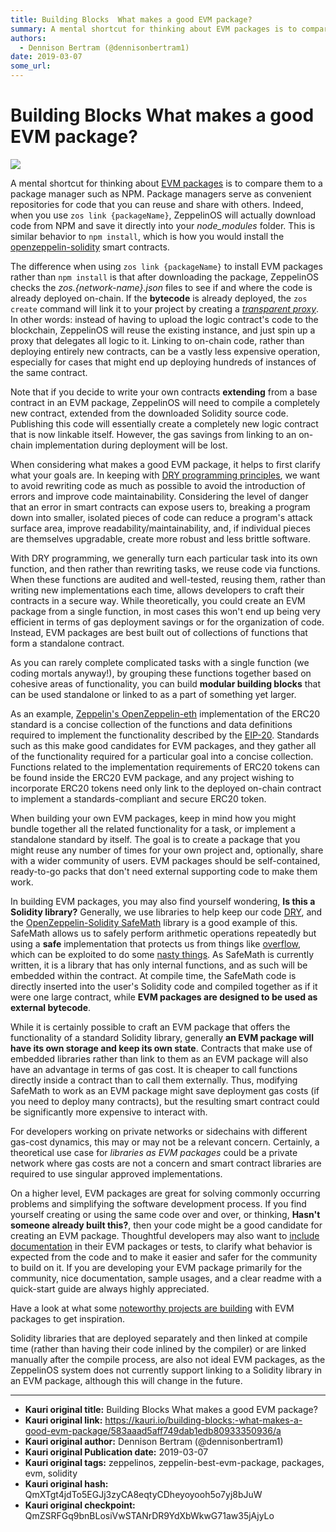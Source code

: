 ```yaml
---
title: Building Blocks  What makes a good EVM package?
summary: A mental shortcut for thinking about EVM packages is to compare them to a package manager such as NPM. Package managers serve as convenient repositories for code that you can reuse and share with others. Indeed, when you use zos link {packageName}, ZeppelinOS will actually download code from NPM and save it directly into your node_modules folder. This is similar behavior to npm install, which is how you would install the openzeppelin-solidity smart contracts. The difference when using zos link {
authors:
  - Dennison Bertram (@dennisonbertram1)
date: 2019-03-07
some_url: 
---
```


# Building Blocks  What makes a good EVM package?

![](https://ipfs.infura.io/ipfs/QmTWpnTFavG5AnBgSnimrCLDwo6iQdLX9AuipPPBxfWnLe)


A mental shortcut for thinking about [EVM packages](https://blog.zeppelinos.org/open-source-collaboration-in-the-blockchain-era-evm-packages/?utm_campaign=zos-technical-evmpackages&utm_medium=blog&utm_source=wordpress)
is to compare them to a package manager such as NPM. Package managers
serve as convenient repositories for code that you can reuse and
share with others. Indeed, when you use `zos link {packageName}`,
ZeppelinOS will actually download code from NPM and save it directly
into your _node_modules_ folder. This is similar behavior to
`npm install`, which is how you would install the
[openzeppelin-solidity](https://github.com/OpenZeppelin/openzeppelin-solidity)
smart contracts.

The difference when using `zos link {packageName}` to install EVM
packages rather than `npm install` is that after downloading the
package, ZeppelinOS checks the _zos.{network-name}.json_ files
to see if and where the code is already deployed on-chain. If the
**bytecode** is already deployed, the `zos create` command will link it to
your project by creating a [_transparent proxy_](https://blog.zeppelinos.org/the-transparent-proxy-pattern/). In
other words: instead of having to upload the logic contract's code to
the blockchain, ZeppelinOS will reuse the existing instance, and just
spin up a proxy that delegates all logic to it. Linking to on-chain
code, rather than deploying entirely new contracts, can be a vastly less
expensive operation, especially for cases that might end up deploying
hundreds of instances of the same contract.

Note that if you decide to write your own contracts **extending** from a
base contract in an EVM package, ZeppelinOS will need to compile a
completely new contract, extended from the downloaded Solidity source
code. Publishing this code will essentially create a completely new
logic contract that is now linkable itself. However, the gas savings
from linking to an on-chain implementation during deployment will be
lost.

When considering what makes a good EVM package, it helps to first
clarify what your goals are. In keeping with [DRY programming principles](https://en.wikipedia.org/wiki/Don%27t_repeat_yourself), we
want to avoid rewriting code as much as possible to avoid the
introduction of errors and improve code maintainability. Considering the
level of danger that an error in smart contracts can expose users to,
breaking a program down into smaller, isolated pieces of code can reduce
a program's attack surface area, improve readability/maintainability,
and, if individual pieces are themselves upgradable, create more robust
and less brittle software.

With DRY programming, we generally turn each particular task into its
own function, and then rather than rewriting tasks, we reuse code via
functions. When these functions are audited and well-tested, reusing
them, rather than writing new implementations each time, allows
developers to craft their contracts in a secure way. While
theoretically, you could create an EVM package from a single function,
in most cases this won't end up being very efficient in terms of gas
deployment savings or for the organization of code. Instead, EVM
packages are best built out of collections of functions that form a
standalone contract.

As you can rarely complete complicated tasks with a single function (we
coding mortals anyway!), by grouping these functions together based on
cohesive areas of functionality, you can build **modular building blocks**
that can be used standalone or linked to as a part of something yet
larger.

As an example, [Zeppelin's OpenZeppelin-eth](https://github.com/OpenZeppelin/openzeppelin-eth)
implementation of the ERC20 standard is a concise collection of the
functions and data definitions required to implement the functionality
described by the [EIP-20](https://eips.ethereum.org/EIPS/eip-20).
Standards such as this make good candidates for EVM packages, and they
gather all of the functionality required for a particular goal into a
concise collection. Functions related to the implementation requirements
of ERC20 tokens can be found inside the ERC20 EVM package, and any
project wishing to incorporate ERC20 tokens need only link to the
deployed on-chain contract to implement a standards-compliant and secure
ERC20 token.

When building your own EVM packages, keep in mind how you might bundle
together all the related functionality for a task, or implement a
standalone standard by itself. The goal is to create a package that you
might reuse any number of times for your own project and, optionally,
share with a wider community of users. EVM packages should be
self-contained, ready-to-go packs that don't need external supporting
code to make them work.

In building EVM packages, you may also find yourself wondering, **Is this a Solidity library?** Generally, we use libraries to help keep our
code [DRY](https://en.wikipedia.org/wiki/Don%27t_repeat_yourself), and
the [OpenZeppelin-Solidity SafeMath](https://github.com/OpenZeppelin/openzeppelin-solidity/blob/master/contracts/math/SafeMath.sol)
library is a good example of this. SafeMath allows us to safely perform
arithmetic operations repeatedly but using a **safe** implementation that
protects us from things like
[overflow](https://ethereumdev.io/safemath-protect-overflows/), which
can be exploited to do some [nasty things](https://medium.com/@blockchain101/beautychain-erc20-integer-overflow-bug-explained-c583adcd847e).
As SafeMath is currently written, it is a library that has only internal
functions, and as such will be embedded within the contract. At compile
time, the SafeMath code is directly inserted into the user's Solidity
code and compiled together as if it were one large contract, while **EVM packages are designed to be used as external bytecode**.

While it is certainly possible to craft an EVM package that offers the
functionality of a standard Solidity library, generally **an EVM package will have its own storage and keep its own state**. Contracts that make
use of embedded libraries rather than link to them as an EVM package
will also have an advantage in terms of gas cost. It is cheaper to call
functions directly inside a contract than to call them externally. Thus,
modifying SafeMath to work as an EVM package might save deployment gas
costs (if you need to deploy many contracts), but the resulting smart
contract could be significantly more expensive to interact with.

For developers working on private networks or sidechains with different
gas-cost dynamics, this may or may not be a relevant concern. Certainly,
a theoretical use case for _libraries as EVM packages_ could be a
private network where gas costs are not a concern and smart contract
libraries are required to use singular approved implementations.

On a higher level, EVM packages are great for solving commonly occurring
problems and simplifying the software development process. If you find
yourself creating or using the same code over and over, or thinking,
**Hasn't someone already built this?**, then your code might be a good
candidate for creating an EVM package. Thoughtful developers may also
want to [include documentation](https://guides.github.com/features/wikis/) in their EVM
packages or tests, to clarify what behavior is expected from the code
and to make it easier and safer for the community to build on it. If you
are developing your EVM package primarily for the community, nice
documentation, sample usages, and a clear readme with a quick-start
guide are always highly appreciated.

Have a look at what some [noteworthy projects are building](https://forum.zeppelin.solutions/t/list-of-evm-packages/90?utm_campaign=zos-technical-evmpackages&utm_medium=blog&utm_source=wordpress)
with EVM packages to get inspiration.

Solidity libraries that are deployed separately and then linked at
compile time (rather than having their code inlined by the compiler) or
are linked manually after the compile process, are also not ideal EVM
packages, as the ZeppelinOS system does not currently support linking to
a Solidity library in an EVM package, although this will change in the
future.



---

- **Kauri original title:** Building Blocks  What makes a good EVM package?
- **Kauri original link:** https://kauri.io/building-blocks:-what-makes-a-good-evm-package/583aaad5aff749dab1edb80933350936/a
- **Kauri original author:** Dennison Bertram (@dennisonbertram1)
- **Kauri original Publication date:** 2019-03-07
- **Kauri original tags:** zeppelinos, zeppelin-best-evm-package, packages, evm, solidity
- **Kauri original hash:** QmXTgt4jdTo5EGJj3zyCA8eqtyCDheyoyooh5o7yj8bJuW
- **Kauri original checkpoint:** QmZSRFGq9bnBLosiVwSTANrDR9YdXbWkwG71aw35jAjyLo



